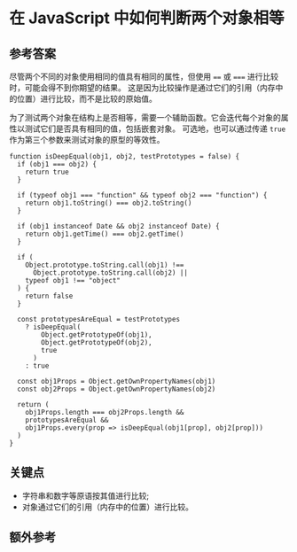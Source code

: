 # 在 JavaScript 中如何判断两个对象相等

## 参考答案

尽管两个不同的对象使用相同的值具有相同的属性，但使用 `==` 或 `===` 进行比较时，可能会得不到你期望的结果。
这是因为比较操作是通过它们的引用（内存中的位置）进行比较，而不是比较的原始值。

为了测试两个对象在结构上是否相等，需要一个辅助函数。它会迭代每个对象的属性以测试它们是否具有相同的值，包括嵌套对象。
可选地，也可以通过传递 `true` 作为第三个参数来测试对象的原型的等效性。

```es6
function isDeepEqual(obj1, obj2, testPrototypes = false) {
  if (obj1 === obj2) {
    return true
  }

  if (typeof obj1 === "function" && typeof obj2 === "function") {
    return obj1.toString() === obj2.toString()
  }

  if (obj1 instanceof Date && obj2 instanceof Date) {
    return obj1.getTime() === obj2.getTime()
  }

  if (
    Object.prototype.toString.call(obj1) !==
      Object.prototype.toString.call(obj2) ||
    typeof obj1 !== "object"
  ) {
    return false
  }

  const prototypesAreEqual = testPrototypes
    ? isDeepEqual(
        Object.getPrototypeOf(obj1),
        Object.getPrototypeOf(obj2),
        true
      )
    : true

  const obj1Props = Object.getOwnPropertyNames(obj1)
  const obj2Props = Object.getOwnPropertyNames(obj2)

  return (
    obj1Props.length === obj2Props.length &&
    prototypesAreEqual &&
    obj1Props.every(prop => isDeepEqual(obj1[prop], obj2[prop]))
  )
}
```

## 关键点

* 字符串和数字等原语按其值进行比较;
* 对象通过它们的引用（内存中的位置）进行比较。

## 额外参考

<!-- tags: (javascript) -->

<!-- expertise: (1) -->